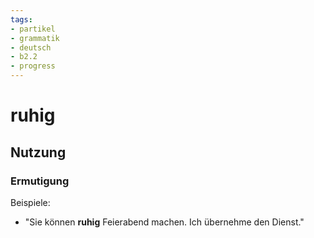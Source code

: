 ```yaml
---
tags:
- partikel
- grammatik
- deutsch
- b2.2
- progress
---
```


# ruhig

## Nutzung

### Ermutigung  

Beispiele:  

- "Sie können **ruhig** Feierabend machen. Ich übernehme den Dienst."
